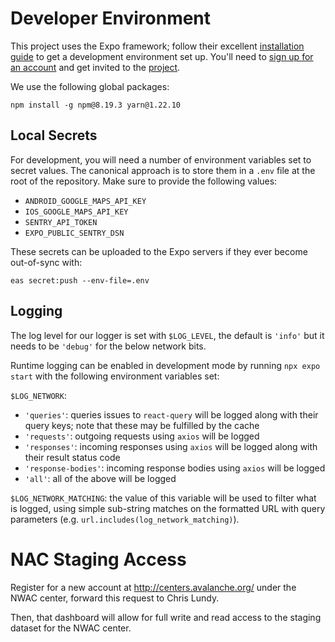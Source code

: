 # Developer Environment

This project uses the Expo framework; follow their excellent [installation guide](https://docs.expo.dev/get-started/installation/) to get a development environment set up. You'll need to [sign up for an account](https://expo.dev/signup) and get invited to the [project](https://expo.dev/accounts/steve.kuznetsov/projects/avalanche-forecast).

We use the following global packages:

```
npm install -g npm@8.19.3 yarn@1.22.10
```

## Local Secrets

For development, you will need a number of environment variables set to secret values. The canonical approach is to store them in a `.env` file at the root of the repository. Make sure to provide the following values:

- `ANDROID_GOOGLE_MAPS_API_KEY`
- `IOS_GOOGLE_MAPS_API_KEY`
- `SENTRY_API_TOKEN`
- `EXPO_PUBLIC_SENTRY_DSN`

These secrets can be uploaded to the Expo servers if they ever become out-of-sync with:

```shell
eas secret:push --env-file=.env
```

## Logging

The log level for our logger is set with `$LOG_LEVEL`, the default is `'info'` but it needs to be `'debug'` for the below network bits.

Runtime logging can be enabled in development mode by running `npx expo start` with the following environment variables set:

`$LOG_NETWORK`:

- `'queries'`: queries issues to `react-query` will be logged along with their query keys; note that these may be fulfilled by the cache
- `'requests'`: outgoing requests using `axios` will be logged
- `'responses'`: incoming responses using `axios` will be logged along with their result status code
- `'response-bodies'`: incoming response bodies using `axios` will be logged
- `'all'`: all of the above will be logged

`$LOG_NETWORK_MATCHING`: the value of this variable will be used to filter what is logged, using simple sub-string matches on the formatted URL with query parameters (e.g. `url.includes(log_network_matching)`).

# NAC Staging Access

Register for a new account at http://centers.avalanche.org/ under the NWAC center, forward this request to Chris Lundy.

Then, that dashboard will allow for full write and read access to the staging dataset for the NWAC center.
